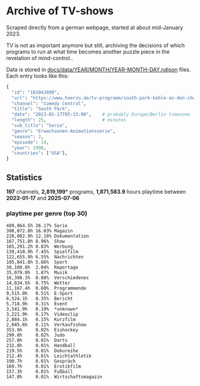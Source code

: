 # Archive of TV-shows

Scraped directly from a german webpage, started at about mid-January 2023.

TV is not as important anymore but still, archiving the decisions of which programs to run at what time
becomes another puzzle piece in the revelation of mind-control.. 

Data is stored in [docs/data/YEAR/MONTH/YEAR-MONTH-DAY.ndjson](docs/data/) files. 
Each entry looks like this:

```python
{
  "id": "181043890", 
  "url": "https://www.hoerzu.de/tv-programm/south-park-kohle-an-den-chefkoch/bid_181043890/", 
  "channel": "Comedy Central", 
  "title": "South Park", 
  "date": "2023-01-17T05:15:00",    # probably Europe/Berlin timezone 
  "length": 25,                     # minutes 
  "sub_title": "Serie", 
  "genre": "Erwachsenen-Animationsserie", 
  "season": 2, 
  "episode": 14, 
  "year": 1998, 
  "countries": ["USA"],
}
```

## Statistics

**197** channels, **2,819,199*** programs, **1,871,583.9** hours playtime between **2023-01-17** and **2025-07-06**


### playtime per genre (top 30)

    489,864.5h 26.17% Serie
    300,072.8h 16.03% Magazin
    228,002.9h 12.18% Dokumentation
    167,751.8h 8.96%  Show
    165,291.2h 8.83%  Werbung
    139,410.9h 7.45%  Spielfilm
    122,655.9h 6.55%  Nachrichten
    105,841.8h 5.66%  Sport
    38,100.8h  2.04%  Reportage
    35,079.0h  1.87%  Musik
    16,398.3h  0.88%  Verschiedenes
    14,034.5h  0.75%  Wetter
    11,167.4h  0.60%  Programmende
    9,515.0h   0.51%  E-Sport
    6,524.1h   0.35%  Bericht
    5,718.9h   0.31%  Event
    3,541.9h   0.19%  *unknown*
    3,221.9h   0.17%  Videoclip
    2,884.1h   0.15%  Kurzfilm
    2,045.6h   0.11%  Verkaufsshow
    353.9h     0.02%  Eishockey
    299.8h     0.02%  Judo
    257.0h     0.01%  Darts
    232.8h     0.01%  Handball
    219.5h     0.01%  Dokureihe
    212.4h     0.01%  Leichtathletik
    190.7h     0.01%  Gespräch
    169.7h     0.01%  Erotikfilm
    157.3h     0.01%  Fußball
    147.0h     0.01%  Wirtschaftsmagazin
